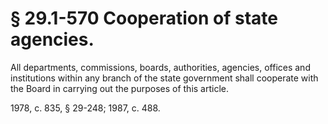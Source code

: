 # § 29.1-570 Cooperation of state agencies.

<p>All departments, commissions, boards, authorities, agencies, offices and institutions within any branch of the state government shall cooperate with the Board in carrying out the purposes of this article.</p><p>1978, c. 835, § 29-248; 1987, c. 488.</p>